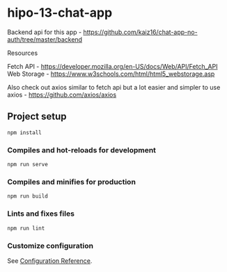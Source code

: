 # hipo-13-chat-app
Backend api for this app - https://github.com/kaiz16/chat-app-no-auth/tree/master/backend

Resources   

Fetch API - https://developer.mozilla.org/en-US/docs/Web/API/Fetch_API   
Web Storage - https://www.w3schools.com/html/html5_webstorage.asp   

Also check out axios similar to fetch api but a lot easier and simpler to use   
axios - https://github.com/axios/axios
## Project setup
```
npm install
```

### Compiles and hot-reloads for development
```
npm run serve
```

### Compiles and minifies for production
```
npm run build
```

### Lints and fixes files
```
npm run lint
```

### Customize configuration
See [Configuration Reference](https://cli.vuejs.org/config/).

